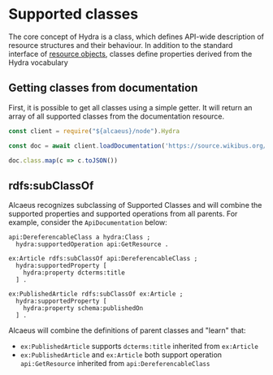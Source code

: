 # Supported classes

The core concept of Hydra is a class, which defines API-wide description of resource structures and their behaviour. In addition to the standard interface of [resource objects][res], classes define properties derived from the Hydra vocabulary

[res]: representations/resource-objects

## Getting classes from documentation

First, it is possible to get all classes using a simple getter. It will return an array of all supported classes from the documentation resource.

<run-kit>

```typescript
const client = require("${alcaeus}/node").Hydra

const doc = await client.loadDocumentation('https://source.wikibus.org/doc')

doc.class.map(c => c.toJSON())
```

</run-kit>


## rdfs:subClassOf

Alcaeus recognizes subclassing of Supported Classes and will combine the supported
properties and supported operations from all parents. For example, consider the
`ApiDocumentation` below:

```
api:DereferencableClass a hydra:Class ;
  hydra:supportedOperation api:GetResource .
  
ex:Article rdfs:subClassOf api:DereferencableClass ;
  hydra:supportedProperty [
    hydra:property dcterms:title
  ] .

ex:PublishedArticle rdfs:subClassOf ex:Article ;
  hydra:supportedProperty [
    hydra:property schema:publishedOn
  ] .
```

Alcaeus will combine the definitions of parent classes and "learn" that:

- `ex:PublishedArticle` supports `dcterms:title` inherited from `ex:Article`
- `ex:PublishedArticle` and `ex:Article` both support operation `api:GetResource` inherited from `api:DereferencableClass`
